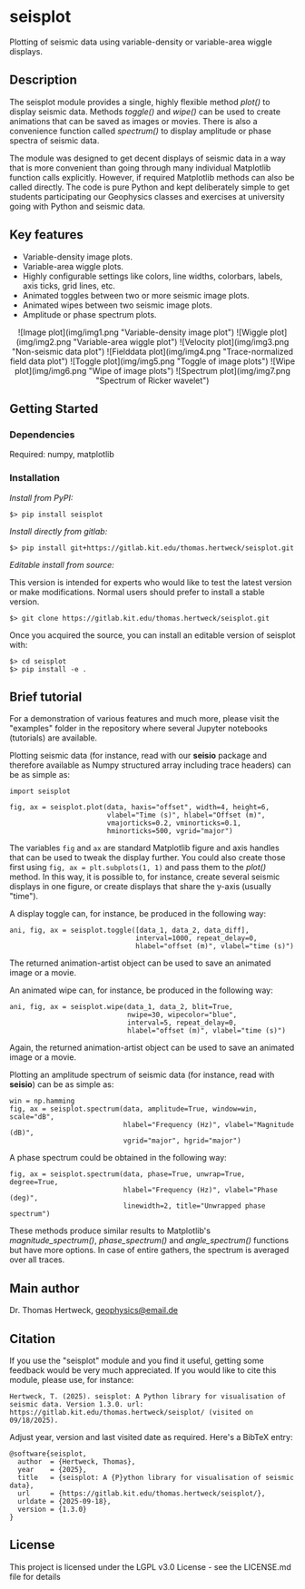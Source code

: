 # seisplot

Plotting of seismic data using variable-density or variable-area wiggle displays.

## Description

The seisplot module provides a single, highly flexible method *plot()* to display seismic data. Methods *toggle()* and *wipe()* can be used to create animations that can be saved as images or movies. There is also a convenience function called *spectrum()* to display amplitude or phase spectra of seismic data.

The module was designed to get decent displays of seismic data in a way that is more convenient than going through many individual Matplotlib function calls explicitly. However, if required Matplotlib methods can also be called directly. The code is pure Python and kept deliberately simple to get students participating our Geophysics classes and exercises at university going with Python and seismic data.

## Key features

* Variable-density image plots.
* Variable-area wiggle plots.
* Highly configurable settings like colors, line widths, colorbars, labels, axis ticks, grid lines, etc.
* Animated toggles between two or more seismic image plots.
* Animated wipes between two seismic image plots.
* Amplitude or phase spectrum plots.

<p align="center">
![Image plot](img/img1.png "Variable-density image plot")
![Wiggle plot](img/img2.png "Variable-area wiggle plot")
![Velocity plot](img/img3.png "Non-seismic data plot")
![Fielddata plot](img/img4.png "Trace-normalized field data plot")
![Toggle plot](img/img5.png "Toggle of image plots")
![Wipe plot](img/img6.png "Wipe of image plots")
![Spectrum plot](img/img7.png "Spectrum of Ricker wavelet")

</p>

## Getting Started

### Dependencies

Required: numpy, matplotlib

### Installation

*Install from PyPI:*

```
$> pip install seisplot
```

*Install directly from gitlab:*

```
$> pip install git+https://gitlab.kit.edu/thomas.hertweck/seisplot.git
```

*Editable install from source:*

This version is intended for experts who would like to test the latest version or make modifications. Normal users should prefer to install a stable version.

```
$> git clone https://gitlab.kit.edu/thomas.hertweck/seisplot.git
```

Once you acquired the source, you can install an editable version of seisplot with:

```
$> cd seisplot
$> pip install -e .
```

## Brief tutorial

For a demonstration of various features and much more, please visit the "examples" folder in the repository where several Jupyter notebooks (tutorials) are available.

Plotting seismic data (for instance, read with our __seisio__ package and therefore available as Numpy structured array including trace headers) can be as simple as:

```
import seisplot

fig, ax = seisplot.plot(data, haxis="offset", width=4, height=6,
                        vlabel="Time (s)", hlabel="Offset (m)",
                        vmajorticks=0.2, vminorticks=0.1,
                        hminorticks=500, vgrid="major")
```
The variables `fig` and `ax` are standard Matplotlib figure and axis handles that can be used to tweak the display further. You could also create those first using `fig, ax = plt.subplots(1, 1)` and pass them to the *plot()* method. In this way, it is possible to, for instance, create several seismic displays in one figure, or create displays that share the y-axis (usually "time").

A display toggle can, for instance, be produced in the following way:

```
ani, fig, ax = seisplot.toggle([data_1, data_2, data_diff],
                               interval=1000, repeat_delay=0,
                               hlabel="offset (m)", vlabel="time (s)")
```
The returned animation-artist object can be used to save an animated image or a movie.

An animated wipe can, for instance, be produced in the following way:

```
ani, fig, ax = seisplot.wipe(data_1, data_2, blit=True,
                             nwipe=30, wipecolor="blue",
                             interval=5, repeat_delay=0,
                             hlabel="offset (m)", vlabel="time (s)")
```
Again, the returned animation-artist object can be used to save an animated image or a movie.

Plotting an amplitude spectrum of seismic data (for instance, read with __seisio__) can be as simple as:

```
win = np.hamming
fig, ax = seisplot.spectrum(data, amplitude=True, window=win, scale="dB",
                            hlabel="Frequency (Hz)", vlabel="Magnitude (dB)",
                            vgrid="major", hgrid="major")
```
A phase spectrum could be obtained in the following way:
```
fig, ax = seisplot.spectrum(data, phase=True, unwrap=True, degree=True,
                            hlabel="Frequency (Hz)", vlabel="Phase (deg)",
                            linewidth=2, title="Unwrapped phase spectrum")
```
These methods produce similar results to Matplotlib's *magnitude_spectrum()*, *phase_spectrum()* and *angle_spectrum()* functions but have more options. In case of entire gathers, the spectrum is averaged 
over all traces.

## Main author

Dr. Thomas Hertweck, geophysics@email.de

## Citation

If you use the "seisplot" module and you find it useful, getting some feedback would be very much appreciated. If you would like to cite this module, please use, for instance:
```
Hertweck, T. (2025). seisplot: A Python library for visualisation of seismic data. Version 1.3.0. url: https://gitlab.kit.edu/thomas.hertweck/seisplot/ (visited on 09/18/2025).
```
Adjust year, version and last visited date as required. Here's a BibTeX entry:
```
@software{seisplot,
  author  = {Hertweck, Thomas},
  year    = {2025},
  title   = {seisplot: A {P}ython library for visualisation of seismic data},
  url     = {https://gitlab.kit.edu/thomas.hertweck/seisplot/},
  urldate = {2025-09-18},
  version = {1.3.0}
}
```

## License

This project is licensed under the LGPL v3.0 License - see the LICENSE.md file for details
